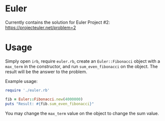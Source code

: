 # Euler
Currently contains the solution for Euler Project #2: https://projecteuler.net/problem=2

# Usage
Simply open `irb`, require `euler.rb`, create an `Euler::Fibonacci` object with a `max_term` in the constructor,
and run `sum_even_fibonacci` on the object.  The result will be the answer to the problem.

Example usage:
```ruby
require './euler.rb'

fib = Euler::Fibonacci.new(4000000)
puts "Result: #{fib.sum_even_fibonacci}"

```

You may change the `max_term` value on the object to change the sum value.